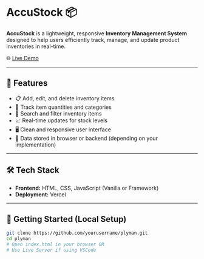 
# AccuStock 📦

**AccuStock** is a lightweight, responsive **Inventory Management System** designed to help users efficiently track, manage, and update product inventories in real-time.

🌐 [Live Demo](https://plyman-gamma.vercel.app/)

---

## 🧭 Features

- 📋 Add, edit, and delete inventory items
- 🧮 Track item quantities and categories
- 🔎 Search and filter inventory items
- 📈 Real-time updates for stock levels
- 🖥️ Clean and responsive user interface
- 💾 Data stored in browser or backend (depending on your implementation)

---

## 🛠️ Tech Stack

- **Frontend:** HTML, CSS, JavaScript (Vanilla or Framework)
- **Deployment:** Vercel

---

## 🚀 Getting Started (Local Setup)

```bash
git clone https://github.com/yourusername/plyman.git
cd plyman
# Open index.html in your browser OR
# Use Live Server if using VSCode
